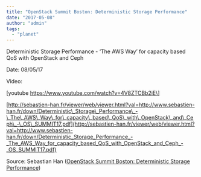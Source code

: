 ```yaml
---
title: "OpenStack Summit Boston: Deterministic Storage Performance"
date: "2017-05-08"
author: "admin"
tags: 
  - "planet"
---
```


Deterministic Storage Performance - ‘The AWS Way’ for capacity based QoS with OpenStack and Ceph

Date: 08/05/17

Video:

\[youtube https://www.youtube.com/watch?v=4V8ZTCBb2iE\]

[http://sebastien-han.fr/viewer/web/viewer.html?val=http://www.sebastien-han.fr/down/Deterministic\_Storage\_Performance\_-\_The\_AWS\_Way\_for\_capacity\_based\_QoS\_with\_OpenStack\_and\_Ceph\_-\_OS\_SUMMIT17.pdf](http://sebastien-han.fr/viewer/web/viewer.html?val=http://www.sebastien-han.fr/down/Deterministic_Storage_Performance_-_The_AWS_Way_for_capacity_based_QoS_with_OpenStack_and_Ceph_-_OS_SUMMIT17.pdf)

Source: Sebastian Han ([OpenStack Summit Boston: Deterministic Storage Performance](https://sebastien-han.fr/blog/2017/05/08/OpenStack-Summit-Boston-Deterministic-Storage-Performance/))
